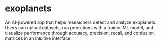 # exoplanets
An AI-powered app that helps researchers detect and analyze exoplanets. Users can upload datasets, run predictions with a trained ML model, and visualize performance through accuracy, precision, recall, and confusion matrices in an intuitive interface.
